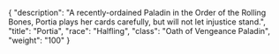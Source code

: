 {
"description": "A recently-ordained Paladin in the Order of the Rolling Bones, Portia plays her cards carefully, but will not let injustice stand.",
"title": "Portia",
"race": "Halfling",
"class": "Oath of Vengeance Paladin",
"weight": "100"
}
